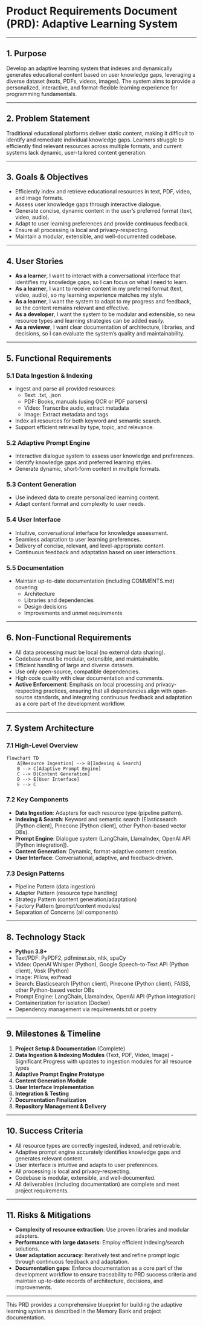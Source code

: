 # Product Requirements Document (PRD): Adaptive Learning System

---

## 1. Purpose

Develop an adaptive learning system that indexes and dynamically generates educational content based on user knowledge
gaps, leveraging a diverse dataset (texts, PDFs, videos, images). The system aims to provide a personalized,
interactive, and format-flexible learning experience for programming fundamentals.

---

## 2. Problem Statement

Traditional educational platforms deliver static content, making it difficult to identify and remediate individual
knowledge gaps. Learners struggle to efficiently find relevant resources across multiple formats, and current systems
lack dynamic, user-tailored content generation.

---

## 3. Goals & Objectives

- Efficiently index and retrieve educational resources in text, PDF, video, and image formats.
- Assess user knowledge gaps through interactive dialogue.
- Generate concise, dynamic content in the user’s preferred format (text, video, audio).
- Adapt to user learning preferences and provide continuous feedback.
- Ensure all processing is local and privacy-respecting.
- Maintain a modular, extensible, and well-documented codebase.

---

## 4. User Stories

- **As a learner**, I want to interact with a conversational interface that identifies my knowledge gaps, so I can focus
  on what I need to learn.
- **As a learner**, I want to receive content in my preferred format (text, video, audio), so my learning experience
  matches my style.
- **As a learner**, I want the system to adapt to my progress and feedback, so the content remains relevant and
  effective.
- **As a developer**, I want the system to be modular and extensible, so new resource types and learning strategies can
  be added easily.
- **As a reviewer**, I want clear documentation of architecture, libraries, and decisions, so I can evaluate the
  system’s quality and maintainability.

---

## 5. Functional Requirements

### 5.1 Data Ingestion & Indexing

- Ingest and parse all provided resources:
  - Text: .txt, .json
  - PDF: Books, manuals (using OCR or PDF parsers)
  - Video: Transcribe audio, extract metadata
  - Image: Extract metadata and tags
- Index all resources for both keyword and semantic search.
- Support efficient retrieval by type, topic, and relevance.

### 5.2 Adaptive Prompt Engine

- Interactive dialogue system to assess user knowledge and preferences.
- Identify knowledge gaps and preferred learning styles.
- Generate dynamic, short-form content in multiple formats.

### 5.3 Content Generation

- Use indexed data to create personalized learning content.
- Adapt content format and complexity to user needs.

### 5.4 User Interface

- Intuitive, conversational interface for knowledge assessment.
- Seamless adaptation to user learning preferences.
- Delivery of concise, relevant, and level-appropriate content.
- Continuous feedback and adaptation based on user interactions.

### 5.5 Documentation

- Maintain up-to-date documentation (including COMMENTS.md) covering:
  - Architecture
  - Libraries and dependencies
  - Design decisions
  - Improvements and unmet requirements

---

## 6. Non-Functional Requirements

- All data processing must be local (no external data sharing).
- Codebase must be modular, extensible, and maintainable.
- Efficient handling of large and diverse datasets.
- Use only open-source, compatible dependencies.
- High code quality with clear documentation and comments.
- **Active Enforcement**: Emphasis on local processing and privacy-respecting practices, ensuring that all dependencies
  align with open-source standards, and integrating continuous feedback and adaptation as a core part of the development
  workflow.

---

## 7. System Architecture

### 7.1 High-Level Overview

```mermaid
flowchart TD
    A[Resource Ingestion] --> B[Indexing & Search]
    B --> C[Adaptive Prompt Engine]
    C --> D[Content Generation]
    D --> E[User Interface]
    E --> C
```

### 7.2 Key Components

- **Data Ingestion**: Adapters for each resource type (pipeline pattern).
- **Indexing & Search**: Keyword and semantic search (Elasticsearch [Python client], Pinecone [Python client], other
  Python-based vector DBs).
- **Prompt Engine**: Dialogue system (LangChain, LlamaIndex, OpenAI API [Python integration]).
- **Content Generation**: Dynamic, format-adaptive content creation.
- **User Interface**: Conversational, adaptive, and feedback-driven.

### 7.3 Design Patterns

- Pipeline Pattern (data ingestion)
- Adapter Pattern (resource type handling)
- Strategy Pattern (content generation/adaptation)
- Factory Pattern (prompt/content modules)
- Separation of Concerns (all components)

---

## 8. Technology Stack

- **Python 3.8+**
- Text/PDF: PyPDF2, pdfminer.six, nltk, spaCy
- Video: OpenAI Whisper (Python), Google Speech-to-Text API (Python client), Vosk (Python)
- Image: Pillow, exifread
- Search: Elasticsearch (Python client), Pinecone (Python client), FAISS, other Python-based vector DBs
- Prompt Engine: LangChain, LlamaIndex, OpenAI API (Python integration)
- Containerization for isolation (Docker)
- Dependency management via requirements.txt or poetry

---

## 9. Milestones & Timeline

1. **Project Setup & Documentation** (Complete)
2. **Data Ingestion & Indexing Modules** (Text, PDF, Video, Image) - Significant Progress with updates to ingestion
   modules for all resource types
3. **Adaptive Prompt Engine Prototype**
4. **Content Generation Module**
5. **User Interface Implementation**
6. **Integration & Testing**
7. **Documentation Finalization**
8. **Repository Management & Delivery**

---

## 10. Success Criteria

- All resource types are correctly ingested, indexed, and retrievable.
- Adaptive prompt engine accurately identifies knowledge gaps and generates relevant content.
- User interface is intuitive and adapts to user preferences.
- All processing is local and privacy-respecting.
- Codebase is modular, extensible, and well-documented.
- All deliverables (including documentation) are complete and meet project requirements.

---

## 11. Risks & Mitigations

- **Complexity of resource extraction**: Use proven libraries and modular adapters.
- **Performance with large datasets**: Employ efficient indexing/search solutions.
- **User adaptation accuracy**: Iteratively test and refine prompt logic through continuous feedback and adaptation.
- **Documentation gaps**: Enforce documentation as a core part of the development workflow to ensure traceability to PRD
  success criteria and maintain up-to-date records of architecture, decisions, and improvements.

---

This PRD provides a comprehensive blueprint for building the adaptive learning system as described in the Memory Bank
and project documentation.
